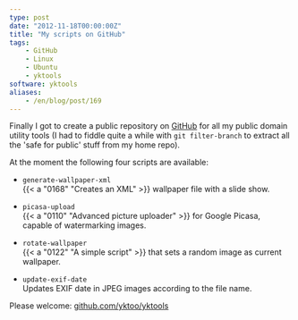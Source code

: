 ```yaml
---
type: post
date: "2012-11-18T00:00:00Z"
title: "My scripts on GitHub"
tags:
    - GitHub
    - Linux
    - Ubuntu
    - yktools
software: yktools
aliases:
    - /en/blog/post/169
---
```


Finally I got to create a public repository on [GitHub](https://github.com/yktoo/yktools) for all my public domain utility tools (I had to fiddle quite a while with `git filter-branch` to extract all the 'safe for public' stuff from my home repo).

At the moment the following four scripts are available:

<!--more-->

* `generate-wallpaper-xml`\
    {{< a "0168" "Creates an XML" >}} wallpaper file with a slide show.

* `picasa-upload`\
    {{< a "0110" "Advanced picture uploader" >}} for Google Picasa, capable of watermarking images.

* `rotate-wallpaper`\
    {{< a "0122" "A simple script" >}} that sets a random image as current wallpaper.

* `update-exif-date`\
    Updates EXIF date in JPEG images according to the file name.

Please welcome: [github.com/yktoo/yktools](https://github.com/yktoo/yktools)
